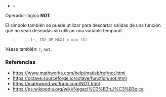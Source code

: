 * `~`

Operador lógico **NOT**.

El símbolo también se puede utilizar para descartar salidas de una
función que no sean deseadas sin utilizar una variable temporal.

>> `[~, IDX_OF_MAX] = max (X)`

Véase también: `!`, `not`.

### Referencias

* https://www.mathworks.com/help/matlab/ref/not.html
* https://octave.sourceforge.io/octave/function/not.html
* https://mathworld.wolfram.com/NOT.html
* https://es.wikipedia.org/wiki/Negaci%C3%B3n_l%C3%B3gica
